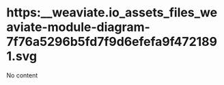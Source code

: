 # https:\_\_weaviate.io_assets_files_weaviate-module-diagram-7f76a5296b5fd7f9d6efefa9f4721891.svg

No content

